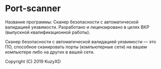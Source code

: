# Port-scanner
Название программы: Сканер безопасности с автоматической валидацией уязвимости. 
Разработано и лицензировано в целях ВКР (выпускной квалификационной работы). 

Сканер безопасности с автоматической валидацией уязвимости — это ПО, способное сканировать порты (компьютерные сети) на вашем компьютере либо на других в вашей сети.  

Copyright (C) 2019 KuzyXD
